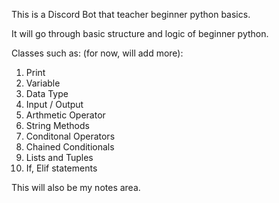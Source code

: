 




This is a Discord Bot that teacher beginner python basics. 

It will go through basic structure and logic of beginner python.

Classes such as: (for now, will add more):

1. Print
2. Variable
3. Data Type
4. Input / Output
5. Arthmetic Operator 
6. String Methods
7. Conditonal Operators
8. Chained Conditionals 
9. Lists and Tuples
10. If, Elif statements 

This will also be my notes area. 